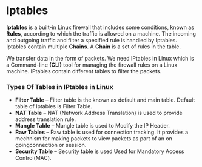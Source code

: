 # Iptables

<b>Iptables</b> is a built-in Linux firewall that includes some conditions, known as <b>Rules</b>, according to which the traffic is allowed on a machine. The incoming and outgoing traffic and filter a specified rule is handled by Iptables. Iptables contain multiple <b>Chains</b>. A <b>Chain</b> is a set of rules in the table.

We transfer data in the form of packets. We need IPtables in Linux which is a Command-line <b>(CLI)</b> tool for managing the firewall rules on a Linux machine. IPtables contain different tables to filter the packets.

### Types Of Tables in IPtables in Linux

- <b>Filter Table</b> – Filter table is the known as default and main table. Default table of Iptables is Filter Table.<br>
- <b>NAT Table</b> – NAT (Network Address Translation) is used to provide address translation rule.<br>
- <b>Mangle Table</b> – Mangle table is used to Modify the IP Header.<br>
- <b>Raw Tables</b> – Raw table is used for connection tracking. It provides a mechnism for making packets to view packets as part of an on goingconnection or session.<br>
- <b>Security Table</b> – Security table is used Used for Mandatory Access Control(MAC).<br>
